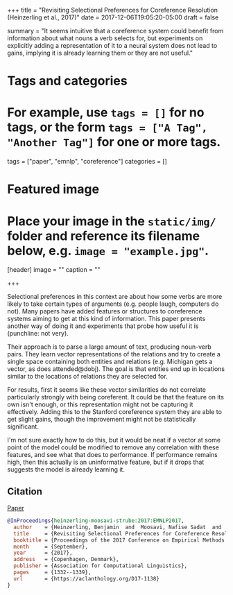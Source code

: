 +++
title = "Revisiting Selectional Preferences for Coreference Resolution (Heinzerling et al., 2017)"
date = 2017-12-06T19:05:20-05:00
draft = false

summary = "It seems intuitive that a coreference system could benefit from information about what nouns a verb selects for, but experiments on explicitly adding a representation of it to a neural system does not lead to gains, implying it is already learning them or they are not useful."

# Tags and categories
# For example, use `tags = []` for no tags, or the form `tags = ["A Tag", "Another Tag"]` for one or more tags.
tags = ["paper", "emnlp", "coreference"]
categories = []

# Featured image
# Place your image in the `static/img/` folder and reference its filename below, e.g. `image = "example.jpg"`.
[header]
image = ""
caption = ""

+++

Selectional preferences in this context are about how some verbs are more likely to take certain types of arguments (e.g. people laugh, computers do not).
Many papers have added features or structures to coreference systems aiming to get at this kind of information.
This paper presents another way of doing it and experiments that probe how useful it is (punchline: not very).

Their approach is to parse a large amount of text, producing noun-verb pairs.
They learn vector representations of the relations and try to create a single space containing both entities and relations (e.g. Michigan gets a vector, as does attended@dobj).
The goal is that entities end up in locations similar to the locations of relations they are selected for.

For results, first it seems like these vector similarities do not correlate particularly strongly with being coreferent.
It could be that the feature on its own isn't enough, or this representation might not be capturing it effectively.
Adding this to the Stanford coreference system they are able to get slight gains, though the improvement might not be statistically significant.

I'm not sure exactly how to do this, but it would be neat if a vector at some point of the model could be modified to remove any correlation with these features, and see what that does to performance.
If performance remains high, then this actually is an uninformative feature, but if it drops that suggests the model is already learning it.

## Citation

[Paper](https://aclanthology.org/D17-1138)

```bibtex
@InProceedings{heinzerling-moosavi-strube:2017:EMNLP2017,
  author    = {Heinzerling, Benjamin  and  Moosavi, Nafise Sadat  and  Strube, Michael},
  title     = {Revisiting Selectional Preferences for Coreference Resolution},
  booktitle = {Proceedings of the 2017 Conference on Empirical Methods in Natural Language Processing},
  month     = {September},
  year      = {2017},
  address   = {Copenhagen, Denmark},
  publisher = {Association for Computational Linguistics},
  pages     = {1332--1339},
  url       = {https://aclanthology.org/D17-1138}
}
```
